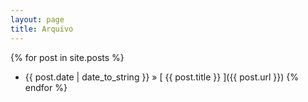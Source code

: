 ```yaml
---
layout: page
title: Arquivo
---
```


{% for post in site.posts %}
  * {{ post.date | date_to_string }} &raquo; [ {{ post.title }} ]({{ post.url }})
{% endfor %}